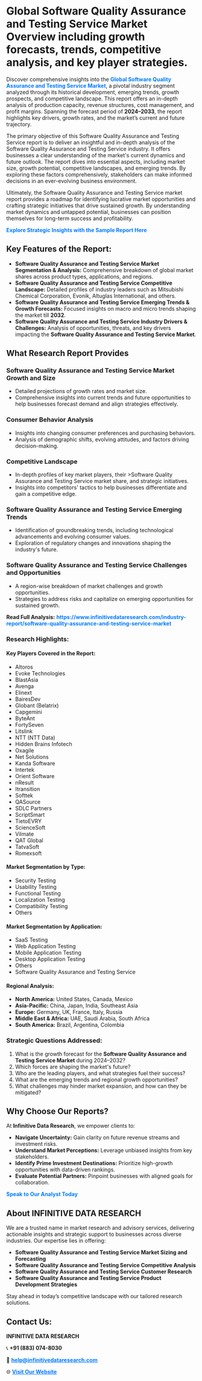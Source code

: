 <h1>Global Software Quality Assurance and Testing Service Market Overview including growth forecasts, trends, competitive analysis, and key player strategies.</h1>
<p>
Discover comprehensive insights into the 
<a href="https://www.infinitivedataresearch.com/industry-report/software-quality-assurance-and-testing-service-market" rel="dofollow" style="color: #007BFF; text-decoration: none;"><strong>Global Software Quality Assurance and Testing Service Market</strong></a>, a pivotal industry segment analyzed through its historical development, emerging trends, growth prospects, and competitive landscape. This report offers an in-depth analysis of production capacity, revenue structures, cost management, and profit margins. Spanning the forecast period of <strong>2024–2033</strong>, the report highlights key drivers, growth rates, and the market’s current and future trajectory.
</p>
<p>
The primary objective of this Software Quality Assurance and Testing Service report is to deliver an insightful and in-depth analysis of the Software Quality Assurance and Testing Service industry. It offers businesses a clear understanding of the market's current dynamics and future outlook. The report dives into essential aspects, including market size, growth potential, competitive landscapes, and emerging trends. By exploring these factors comprehensively, stakeholders can make informed decisions in an ever-evolving business environment.
</p>
<p>
Ultimately, the Software Quality Assurance and Testing Service market report provides a roadmap for identifying lucrative market opportunities and crafting strategic initiatives that drive sustained growth. By understanding market dynamics and untapped potential, businesses can position themselves for long-term success and profitability.
</p>
<p>
<a href="https://www.infinitivedataresearch.com/request-sample/reportId=110931" style="color: #007BFF; text-decoration: none;"><strong>Explore Strategic Insights with the Sample Report Here</strong></a>
</p>

<h2>Key Features of the Report:</h2>
<ul>
<li><strong>Software Quality Assurance and Testing Service Market Segmentation & Analysis:</strong> Comprehensive breakdown of global market shares across product types, applications, and regions.</li>
<li><strong>Software Quality Assurance and Testing Service Competitive Landscape:</strong> Detailed profiles of industry leaders such as Mitsubishi Chemical Corporation, Evonik, Altuglas International, and others.</li>
<li><strong>Software Quality Assurance and Testing Service Emerging Trends & Growth Forecasts:</strong> Focused insights on macro and micro trends shaping the market till <strong>2032</strong>.</li>
<li><strong>Software Quality Assurance and Testing Service Industry Drivers & Challenges:</strong> Analysis of opportunities, threats, and key drivers impacting the <strong>Software Quality Assurance and Testing Service Market</strong>.</li>
</ul>

<h2>What Research Report Provides</h2>
<h3>Software Quality Assurance and Testing Service Market Growth and Size</h3>
<ul>
<li>Detailed projections of growth rates and market size.</li>
<li>Comprehensive insights into current trends and future opportunities to help businesses forecast demand and align strategies effectively.</li>
</ul>

<h3>Consumer Behavior Analysis</h3>
<ul>
<li>Insights into changing consumer preferences and purchasing behaviors.</li>
<li>Analysis of demographic shifts, evolving attitudes, and factors driving decision-making.</li>
</ul>

<h3>Competitive Landscape</h3>
<ul>
<li>In-depth profiles of key market players, their >Software Quality Assurance and Testing Service market share, and strategic initiatives.</li>
<li>Insights into competitors' tactics to help businesses differentiate and gain a competitive edge.</li>
</ul>

<h3>Software Quality Assurance and Testing Service Emerging Trends</h3>
<ul>
<li>Identification of groundbreaking trends, including technological advancements and evolving consumer values.</li>
<li>Exploration of regulatory changes and innovations shaping the industry's future.</li>
</ul>

<h3>Software Quality Assurance and Testing Service Challenges and Opportunities</h3>
<ul>
<li>A region-wise breakdown of market challenges and growth opportunities.</li>
<li>Strategies to address risks and capitalize on emerging opportunities for sustained growth.</li>
</ul>
<p><strong>Read Full Analysis:</strong> <a href="https://www.infinitivedataresearch.com/industry-report/software-quality-assurance-and-testing-service-market" rel="dofollow" style="color: #007BFF; text-decoration: none;"><strong>https://www.infinitivedataresearch.com/industry-report/software-quality-assurance-and-testing-service-market</strong></a></p>
<h3>Research Highlights:</h3>
<h4>Key Players Covered in the Report:</h4>
<ul><li>Altoros</li><li>Evoke Technologies</li><li>BlastAsia</li><li>Avenga</li><li>Elinext</li><li>BairesDev</li><li>Globant (Belatrix)</li><li>Capgemini</li><li>ByteAnt</li><li>FortySeven</li><li>Litslink</li><li>NTT (NTT Data)</li><li>Hidden Brains Infotech</li><li>Oxagile</li><li>Net Solutions</li><li>Kanda Software</li><li>Intertek</li><li>Orient Software</li><li>nResult</li><li>Itransition</li><li>Softtek</li><li>QASource</li><li>SDLC Partners</li><li>ScriptSmart</li><li>TietoEVRY</li><li>ScienceSoft</li><li>Vilmate</li><li>QAT Global</li><li>TatvaSoft</li><li>Romexsoft</li></ul>
<h4>Market Segmentation by Type:</h4>
<ul><li>Security Testing</li><li>Usability Testing</li><li>Functional Testing</li><li>Localization Testing</li><li>Compatibility Testing</li><li>Others</li></ul>
<h4>Market Segmentation by Application:</h4>
<ul><li>SaaS Testing</li><li>Web Application Testing</li><li>Mobile Application Testing</li><li>Desktop Application Testing</li><li>Others</li><li>Software Quality Assurance and Testing Service</li></ul>

<h4>Regional Analysis:</h4>
<ul>
<li><strong>North America:</strong> United States, Canada, Mexico</li>
<li><strong>Asia-Pacific:</strong> China, Japan, India, Southeast Asia</li>
<li><strong>Europe:</strong> Germany, UK, France, Italy, Russia</li>
<li><strong>Middle East & Africa:</strong> UAE, Saudi Arabia, South Africa</li>
<li><strong>South America:</strong> Brazil, Argentina, Colombia</li>
</ul>

<h3>Strategic Questions Addressed:</h3>
<ol>
<li>What is the growth forecast for the <strong>Software Quality Assurance and Testing Service Market</strong> during 2024–2032?</li>
<li>Which forces are shaping the market's future?</li>
<li>Who are the leading players, and what strategies fuel their success?</li>
<li>What are the emerging trends and regional growth opportunities?</li>
<li>What challenges may hinder market expansion, and how can they be mitigated?</li>
</ol>

<h2>Why Choose Our Reports?</h2>
<p>At <strong>Infinitive Data Research</strong>, we empower clients to:</p>
<ul>
<li><strong>Navigate Uncertainty:</strong> Gain clarity on future revenue streams and investment risks.</li>
<li><strong>Understand Market Perceptions:</strong> Leverage unbiased insights from key stakeholders.</li>
<li><strong>Identify Prime Investment Destinations:</strong> Prioritize high-growth opportunities with data-driven rankings.</li>
<li><strong>Evaluate Potential Partners:</strong> Pinpoint businesses with aligned goals for collaboration.</li>
</ul>
<p><a href="https://www.infinitivedataresearch.com/industry-report/software-quality-assurance-and-testing-service-market" rel="dofollow" style="color: #007BFF; text-decoration: none;"><strong>Speak to Our Analyst Today</strong></a></p>

<h2>About INFINITIVE DATA RESEARCH</h2>
<p>We are a trusted name in market research and advisory services, delivering actionable insights and strategic support to businesses across diverse industries. Our expertise lies in offering:</p>
<ul>
<li><strong>Software Quality Assurance and Testing Service Market Sizing and Forecasting</strong></li>
<li><strong>Software Quality Assurance and Testing Service Competitive Analysis</strong></li>
<li><strong>Software Quality Assurance and Testing Service Customer Research</strong></li>
<li><strong>Software Quality Assurance and Testing Service Product Development Strategies</strong></li>
</ul>
<p>Stay ahead in today’s competitive landscape with our tailored research solutions.</p>

<h2>Contact Us:</h2>
<p><strong>INFINITIVE DATA RESEARCH</strong></p>
<p>📞 <strong>+91 (883) 074-8030</strong></p>
<p>📧 <strong><a href="mailto:help@infinitivedataresearch.com" style="color: #007BFF;">help@infinitivedataresearch.com</a></strong></p>
<p>🌐 <strong><a href="https://www.infinitivedataresearch.com" rel="dofollow" style="color: #007BFF;">Visit Our Website</a></strong></p>